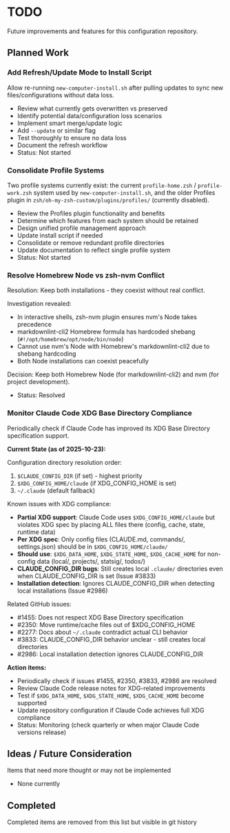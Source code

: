 # TODO

Future improvements and features for this configuration repository.

## Planned Work

### Add Refresh/Update Mode to Install Script

Allow re-running `new-computer-install.sh` after pulling updates to sync new files/configurations without data loss.

- Review what currently gets overwritten vs preserved
- Identify potential data/configuration loss scenarios
- Implement smart merge/update logic
- Add `--update` or similar flag
- Test thoroughly to ensure no data loss
- Document the refresh workflow
- Status: Not started

### Consolidate Profile Systems

Two profile systems currently exist: the current `profile-home.zsh` / `profile-work.zsh` system used by `new-computer-install.sh`, and the older Profiles plugin in `zsh/oh-my-zsh-custom/plugins/profiles/` (currently disabled).

- Review the Profiles plugin functionality and benefits
- Determine which features from each system should be retained
- Design unified profile management approach
- Update install script if needed
- Consolidate or remove redundant profile directories
- Update documentation to reflect single profile system
- Status: Not started

### Resolve Homebrew Node vs zsh-nvm Conflict

Resolution: Keep both installations - they coexist without real conflict.

Investigation revealed:
- In interactive shells, zsh-nvm plugin ensures nvm's Node takes precedence
- markdownlint-cli2 Homebrew formula has hardcoded shebang (`#!/opt/homebrew/opt/node/bin/node`)
- Cannot use nvm's Node with Homebrew's markdownlint-cli2 due to shebang hardcoding
- Both Node installations can coexist peacefully

Decision: Keep both Homebrew Node (for markdownlint-cli2) and nvm (for project development).

- Status: Resolved

### Monitor Claude Code XDG Base Directory Compliance

Periodically check if Claude Code has improved its XDG Base Directory specification support.

**Current State (as of 2025-10-23):**

Configuration directory resolution order:
1. `$CLAUDE_CONFIG_DIR` (if set) - highest priority
2. `$XDG_CONFIG_HOME/claude` (if XDG_CONFIG_HOME is set)
3. `~/.claude` (default fallback)

Known issues with XDG compliance:
- **Partial XDG support**: Claude Code uses `$XDG_CONFIG_HOME/claude` but violates XDG spec by placing ALL files there (config, cache, state, runtime data)
- **Per XDG spec**: Only config files (CLAUDE.md, commands/, settings.json) should be in `$XDG_CONFIG_HOME/claude/`
- **Should use**: `$XDG_DATA_HOME`, `$XDG_STATE_HOME`, `$XDG_CACHE_HOME` for non-config data (local/, projects/, statsig/, todos/)
- **CLAUDE_CONFIG_DIR bugs**: Still creates local `.claude/` directories even when CLAUDE_CONFIG_DIR is set (Issue #3833)
- **Installation detection**: Ignores CLAUDE_CONFIG_DIR when detecting local installations (Issue #2986)

Related GitHub issues:
- #1455: Does not respect XDG Base Directory specification
- #2350: Move runtime/cache files out of $XDG_CONFIG_HOME
- #2277: Docs about `~/.claude` contradict actual CLI behavior
- #3833: CLAUDE_CONFIG_DIR behavior unclear - still creates local directories
- #2986: Local installation detection ignores CLAUDE_CONFIG_DIR

**Action items:**
- Periodically check if issues #1455, #2350, #3833, #2986 are resolved
- Review Claude Code release notes for XDG-related improvements
- Test if `$XDG_DATA_HOME`, `$XDG_STATE_HOME`, `$XDG_CACHE_HOME` become supported
- Update repository configuration if Claude Code achieves full XDG compliance
- Status: Monitoring (check quarterly or when major Claude Code versions release)

## Ideas / Future Consideration

Items that need more thought or may not be implemented

- None currently

## Completed

Completed items are removed from this list but visible in git history
